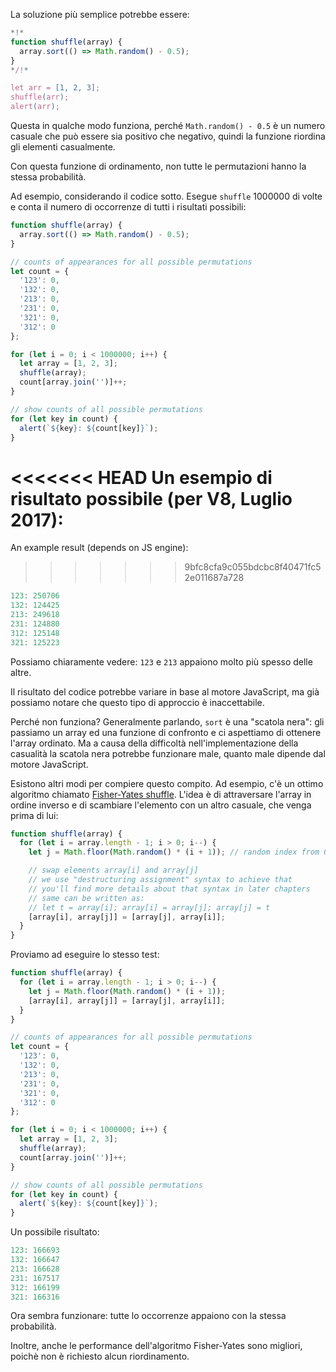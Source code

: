 La soluzione più semplice potrebbe essere:

```js run
*!*
function shuffle(array) {
  array.sort(() => Math.random() - 0.5);
}
*/!*

let arr = [1, 2, 3];
shuffle(arr);
alert(arr);
```

Questa in qualche modo funziona, perché `Math.random() - 0.5` è un numero casuale che può essere sia positivo che negativo, quindi la funzione riordina gli elementi casualmente.

Con questa funzione di ordinamento, non tutte le permutazioni hanno la stessa probabilità.

Ad esempio, considerando il codice sotto. Esegue `shuffle` 1000000 di volte e conta il numero di occorrenze di tutti i risultati possibili:

```js run
function shuffle(array) {
  array.sort(() => Math.random() - 0.5);
}

// counts of appearances for all possible permutations
let count = {
  '123': 0,
  '132': 0,
  '213': 0,
  '231': 0,
  '321': 0,
  '312': 0
};

for (let i = 0; i < 1000000; i++) {
  let array = [1, 2, 3];
  shuffle(array);
  count[array.join('')]++;
}

// show counts of all possible permutations
for (let key in count) {
  alert(`${key}: ${count[key]}`);
}
```

<<<<<<< HEAD
Un esempio di risultato possibile (per V8, Luglio 2017):
=======
An example result (depends on JS engine):
>>>>>>> 9bfc8cfa9c055bdcbc8f40471fc52e011687a728

```js
123: 250706
132: 124425
213: 249618
231: 124880
312: 125148
321: 125223
```
Possiamo chiaramente vedere: `123` e `213` appaiono molto più spesso delle altre.

Il risultato del codice potrebbe variare in base al motore JavaScript, ma già possiamo notare che questo tipo di approccio è inaccettabile.

Perché non funziona? Generalmente parlando, `sort` è una "scatola nera": gli passiamo un array ed una funzione di confronto e ci aspettiamo di ottenere l'array ordinato. Ma a causa della difficoltà nell'implementazione della casualità la scatola nera potrebbe funzionare male, quanto male dipende dal motore JavaScript.

Esistono altri modi per compiere questo compito. Ad esempio, c'è un ottimo algoritmo chiamato [Fisher-Yates shuffle](https://en.wikipedia.org/wiki/Fisher%E2%80%93Yates_shuffle). L'idea è di attraversare l'array in ordine inverso e di scambiare l'elemento con un altro casuale, che venga prima di lui:

```js
function shuffle(array) {
  for (let i = array.length - 1; i > 0; i--) {
    let j = Math.floor(Math.random() * (i + 1)); // random index from 0 to i

    // swap elements array[i] and array[j]
    // we use "destructuring assignment" syntax to achieve that
    // you'll find more details about that syntax in later chapters
    // same can be written as:
    // let t = array[i]; array[i] = array[j]; array[j] = t
    [array[i], array[j]] = [array[j], array[i]];
  }
}
```

Proviamo ad eseguire lo stesso test:

```js run
function shuffle(array) {
  for (let i = array.length - 1; i > 0; i--) {
    let j = Math.floor(Math.random() * (i + 1));
    [array[i], array[j]] = [array[j], array[i]];
  }
}

// counts of appearances for all possible permutations
let count = {
  '123': 0,
  '132': 0,
  '213': 0,
  '231': 0,
  '321': 0,
  '312': 0
};

for (let i = 0; i < 1000000; i++) {
  let array = [1, 2, 3];
  shuffle(array);
  count[array.join('')]++;
}

// show counts of all possible permutations
for (let key in count) {
  alert(`${key}: ${count[key]}`);
}
```

Un possibile risultato:

```js
123: 166693
132: 166647
213: 166628
231: 167517
312: 166199
321: 166316
```

Ora sembra funzionare: tutte lo occorrenze appaiono con la stessa probabilità.

Inoltre, anche le performance dell'algoritmo Fisher-Yates sono migliori, poichè non è richiesto alcun riordinamento.

